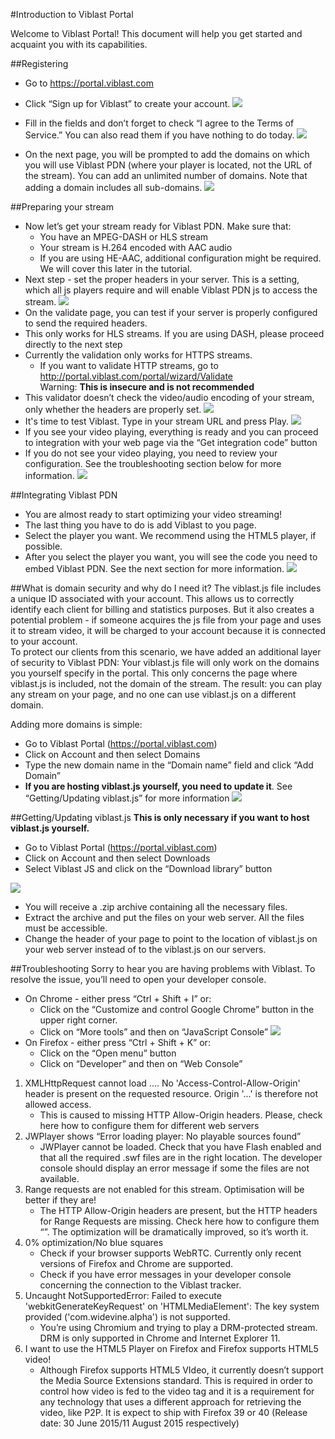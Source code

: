 #Introduction  to Viblast Portal

Welcome to Viblast Portal! This document will help you get started and acquaint you with its capabilities.

##Registering

* Go to <https://portal.viblast.com>
* Click “Sign up for Viblast” to create your account.
![](figs/login.png)

* Fill in the fields and don’t forget to check “I agree to the Terms of Service.” You can also read them if you have nothing to do today.
![](figs/signup.png)
* On the next page, you will be prompted to add the domains on which you will use Viblast  PDN (where your player is located, not the URL of the stream). You can add an unlimited number of domains. Note that adding a domain includes all sub-domains.
![](figs/step2.png)

##Preparing your stream
* Now let’s get your stream ready for Viblast PDN. Make sure that:
	* You have an MPEG-DASH or HLS stream
	* Your stream is H.264 encoded with AAC audio
	* If you are using HE-AAC, additional configuration might be required. We will cover this later in the tutorial.
* Next step - set the proper headers in your server. This is a setting, which all js players require and will enable Viblast PDN js to access the stream.
![](figs/step3.png)
* On the validate page, you can test if your server is properly configured to send the required headers.
* This only works for HLS streams. If you are using DASH, please proceed directly to the next step
* Currently the validation only works for HTTPS streams. 
	* If you want to validate HTTP streams, go to <http://portal.viblast.com/portal/wizard/Validate>  
	Warning: **This is insecure and is not recommended**
* This validator doesn’t check the video/audio encoding of your stream, only whether the headers are properly set.
![](figs/step4.png)
* It's time to test Viblast. Type in your stream URL and press Play.
![](figs/step5.png)
* If you see your video playing, everything is ready and you can proceed to integration with your web page via the “Get integration code” button
* If you do not see your video playing, you need to review your configuration. See the troubleshooting section below for more information.
![](figs/step6.png)

##Integrating Viblast PDN
* You are almost ready to start optimizing your video streaming!
* The last thing you have to do is add Viblast to you page.
* Select the player you want. We recommend using the HTML5 player, if possible. 
* After you select the player you want, you will see the code you need to embed Viblast PDN. See the next section for more information.
![](figs/step7.png)

##What is domain security and why do I need it?
The viblast.js file includes a unique ID associated with your account. This allows us to correctly identify each client for billing and statistics purposes. But it also creates a potential problem - if someone acquires the js file from your page and uses it to stream video, it will be charged to your account because it is connected to your account.  
To protect our clients from this scenario, we have added an additional layer of security to Viblast PDN: Your viblast.js file will only work on the domains you yourself specify in the portal. This only concerns the page where viblast.js is included, not the domain of the stream. The result: you can play any stream on your page, and no one can use viblast.js on a different domain.

Adding more domains is simple:

* Go to Viblast Portal (<https://portal.viblast.com>)
* Click on Account and then select Domains
* Type the new domain name in the “Domain name” field and click “Add Domain”
* **If you are hosting viblast.js yourself, you need to update it**. See “Getting/Updating viblast.js” for more information
![](figs/domains.png)

##Getting/Updating viblast.js
**This is only necessary if you want to host viblast.js yourself.**

* Go to Viblast Portal (<https://portal.viblast.com>)
* Click on Account and then select Downloads
* Select Viblast JS and click on the “Download library” button


![](figs/download.png)

* You will receive a .zip archive containing all the necessary files.
* Extract the archive and put the files on your web server. All the files must be accessible.
* Change the header of your page to point to the location of viblast.js on your web server instead of to the viblast.js on our servers.

##Troubleshooting
Sorry to hear you are having problems with Viblast. To resolve the issue, you’ll need to open your developer console.

* On Chrome - either press “Ctrl + Shift + I” or:
	* Click on the “Customize and control Google Chrome” button in the upper right corner.
	* Click on “More tools” and then on “JavaScript Console”
![](figs/chrome-devtools.png)
* On Firefox - either press “Ctrl + Shift + K” or:
	* Click on the “Open menu” button
	* Click on “Developer” and then on “Web Console”

1. XMLHttpRequest cannot load .... No 'Access-Control-Allow-Origin' header is present on the requested resource. Origin '...' is therefore not allowed access.
	* This is caused to missing HTTP Allow-Origin headers. Please, check here how to configure them for different web servers
2. JWPlayer shows “Error loading player: No playable sources found”
	* JWPlayer cannot be loaded. Check that you have Flash enabled and that all the required .swf files are in the right location. The developer console should display an error message if some the files are not available.
3. Range requests are not enabled for this stream. Optimisation will be better if they are!
	* The HTTP Allow-Origin headers are present, but the HTTP headers for Range Requests are missing. Check here how to configure them “”. The optimization will be dramatically improved, so it’s worth it.
4. 0% optimization/No blue squares
	* Check if your browser supports WebRTC. Currently only recent versions of Firefox and Chrome are supported.
	* Check if you have error messages in your developer console concerning the connection to the Viblast tracker.
5. Uncaught NotSupportedError: Failed to execute 'webkitGenerateKeyRequest' on 'HTMLMediaElement': The key system provided ('com.widevine.alpha') is not supported.
	* You’re using Chromium and trying to play a DRM-protected stream. DRM is only supported in Chrome and Internet Explorer 11.
6. I want to use the HTML5 Player on Firefox and Firefox supports HTML5 video!
	* Although Firefox supports HTML5 VIdeo, it currently doesn’t support the Media Source Extensions standard. This is required in order to control how video is fed to the video tag and it is a requirement for any technology that uses a different approach for retrieving the video, like P2P. It is expect to ship with Firefox 39 or 40 (Release date: 30 June 2015/11 August 2015 respectively)





















